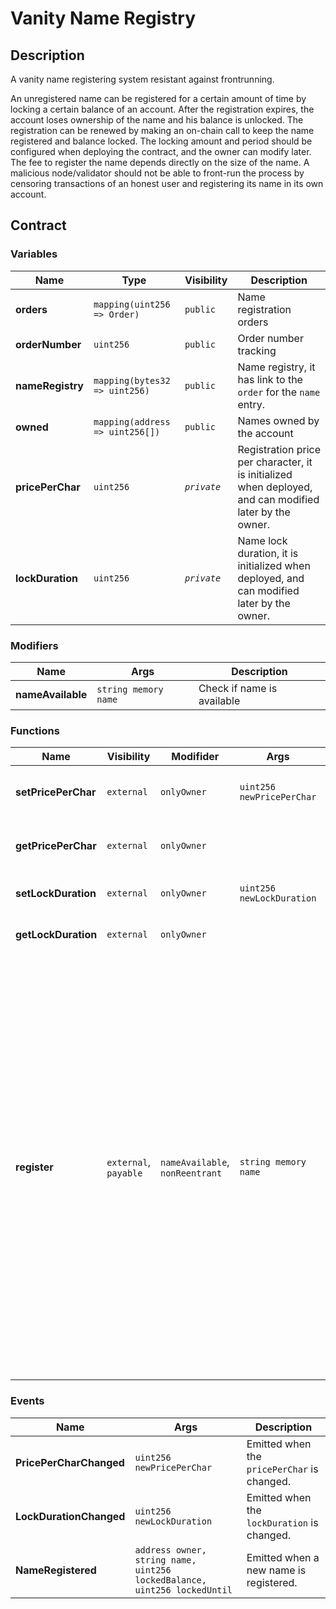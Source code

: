 # Vanity Name Registry

## Description

A vanity name registering system resistant against frontrunning.

An unregistered name can be registered for a certain amount of time by locking a certain balance of an account. After the registration expires, the account loses ownership of the name and his balance is unlocked. The registration can be renewed by making an on-chain call to keep the name registered and balance locked. The locking amount and period should be configured when deploying the contract, and the owner can modify later. The fee to register the name depends directly on the size of the name. A malicious node/validator should not be able to front-run the process by censoring transactions of an honest user and registering its name in its own account.

## Contract

### Variables

| Name             | Type                            | Visibility  | Description                                                                                             |
| ---------------- | ------------------------------- | ----------- | ------------------------------------------------------------------------------------------------------- |
| **orders**       | `mapping(uint256 => Order)`     | `public`    | Name registration orders                                                                                |
| **orderNumber**  | `uint256`                       | `public`    | Order number tracking                                                                                   |
| **nameRegistry** | `mapping(bytes32 => uint256)`   | `public`    | Name registry, it has link to the `order` for the `name` entry.                                         |
| **owned**        | `mapping(address => uint256[])` | `public`    | Names owned by the account                                                                              |
| **pricePerChar** | `uint256`                       | _`private`_ | Registration price per character, it is initialized when deployed, and can modified later by the owner. |
| **lockDuration** | `uint256`                       | _`private`_ | Name lock duration, it is initialized when deployed, and can modified later by the owner.               |

### Modifiers

| Name              | Args                 | Description                |
| ----------------- | -------------------- | -------------------------- |
| **nameAvailable** | `string memory name` | Check if name is available |

### Functions

| Name                | Visibility            | Modifider                       | Args                      | Returns   | Description                                                                                                                                                                                                                                                                                                                                                                                                                     |
| ------------------- | --------------------- | ------------------------------- | ------------------------- | --------- | ------------------------------------------------------------------------------------------------------------------------------------------------------------------------------------------------------------------------------------------------------------------------------------------------------------------------------------------------------------------------------------------------------------------------------- |
| **setPricePerChar** | `external`            | `onlyOwner`                     | `uint256 newPricePerChar` |           | Sets the new registration price per character.                                                                                                                                                                                                                                                                                                                                                                                  |
| **getPricePerChar** | `external`            | `onlyOwner`                     |                           | `uint256` | Gets the registration price per character.                                                                                                                                                                                                                                                                                                                                                                                      |
| **setLockDuration** | `external`            | `onlyOwner`                     | `uint256 newLockDuration` |           | Sets the new lock duration for the name.                                                                                                                                                                                                                                                                                                                                                                                        |
| **getLockDuration** | `external`            | `onlyOwner`                     |                           | `uint256` | Gets the lock duration for the name.                                                                                                                                                                                                                                                                                                                                                                                            |
| **register**        | `external`, `payable` | `nameAvailable`, `nonReentrant` | `string memory name`      | `bool`    | Registers a new name for the user. The name should have to be available(not registered yet). User have to send some funds to pay registration fees. Fees are calculated based on the length of the name. Any remaining funds are paid back to the user after the name registration. _`front-running`_ attack is prevented by `nameAvailable` modifier. It prevents user from losing any money by registering the existing name. |

### Events

| Name                    | Args                                                                     | Description                                 |
| ----------------------- | ------------------------------------------------------------------------ | ------------------------------------------- |
| **PricePerCharChanged** | `uint256 newPricePerChar`                                                | Emitted when the `pricePerChar` is changed. |
| **LockDurationChanged** | `uint256 newLockDuration`                                                | Emitted when the `lockDuration` is changed. |
| **NameRegistered**      | `address owner, string name, uint256 lockedBalance, uint256 lockedUntil` | Emitted when a new name is registered.      |
